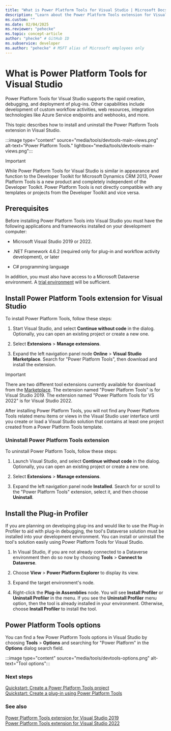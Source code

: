 ```yaml
---
title: "What is Power Platform Tools for Visual Studio | Microsoft Docs"
description: "Learn about the Power Platform Tools extension for Visual Studio and how to install and uninstall it."
ms.custom: ""
ms.date: 02/04/2025
ms.reviewer: "pehecke"
ms.topic: concept-article
author: "phecke" # GitHub ID
ms.subservice: developer
ms.author: "pehecke" # MSFT alias of Microsoft employees only
---
```


# What is Power Platform Tools for Visual Studio

Power Platform Tools for Visual Studio supports the rapid creation, debugging, and deployment of plug-ins. Other capabilities include development of custom workflow activities, web resources, integration technologies like Azure Service endpoints and webhooks, and more.

This topic describes how to install and uninstall the Power Platform Tools extension in Visual Studio.

:::image type="content" source="media/tools/devtools-main-views.png" alt-text="Power Platform Tools." lightbox="media/tools/devtools-main-views.png":::

> [!IMPORTANT]
> While Power Platform Tools for Visual Studio is similar in appearance and function to the Developer Toolkit for Microsoft Dynamics CRM 2013, Power Platform Tools is a new product and completely independent of the Developer Toolkit. Power Platform Tools is not directly compatible with any templates or projects from the Developer Toolkit and vice versa.

## Prerequisites

Before installing Power Platform Tools into Visual Studio you must have the following applications and frameworks installed on your development computer:

- Microsoft Visual Studio 2019 or 2022.

- .NET Framework 4.6.2 (required only for plug-in and workflow activity development), or later

- C# programming language

In addition, you must also have access to a Microsoft Dataverse environment. A [trial environment](https://powerplatform.microsoft.com/dataverse/) will be sufficient.

## Install Power Platform Tools extension for Visual Studio

To install Power Platform Tools, follow these steps:

1. Start Visual Studio, and select **Continue without code** in the dialog. Optionally, you can open an existing project or create a new one.

1. Select **Extensions** > **Manage extensions**.

1. Expand the left navigation panel node **Online** > **Visual Studio Marketplace**. Search for "Power Platform Tools", then download and install the extension.

> [!IMPORTANT]
> There are two different tool extensions currently available for download from the [Marketplace](https://marketplace.visualstudio.com/). The extension named "Power Platform Tools" is for Visual Studio 2019. The extension named "Power Platform Tools for VS 2022" is for Visual Studio 2022.
>
> After installing Power Platform Tools, you will not find any Power Platform Tools related menu items or views in the Visual Studio user interface until you create or load a Visual Studio solution that contains at least one project created from a Power Platform Tools template.

### Uninstall Power Platform Tools extension

To uninstall Power Platform Tools, follow these steps:

1. Launch Visual Studio, and select **Continue without code** in the dialog. Optionally, you can open an existing project or create a new one.

1. Select **Extensions** > **Manage extensions**.

1. Expand the left navigation panel node **Installed**. Search for or scroll to the "Power Platform Tools" extension, select it, and then choose **Uninstall**.

## Install the Plug-in Profiler

If you are planning on developing plug-ins and would like to use the Plug-in Profiler to aid with plug-in debugging, the tool's Dataverse solution must be installed into your development environment. You can install or uninstall the tool's solution easily using Power Platform Tools for Visual Studio.

1. In Visual Studio, if you are not already connected to a Dataverse environment then do so now by choosing **Tools** > **Connect to Dataverse**.

1. Choose **View** > **Power Platform Explorer** to display its view.

1. Expand the target environment's node.

1. Right-click the **Plug-in Assemblies** node. You will see **Install Profiler** or **Uninstall Profiler** in the menu. If you see the **Uninstall Profiler** menu option, then the tool is already installed in your environment. Otherwise, choose **Install Profiler** to install the tool.

## Power Platform Tools options

You can find a few Power Platform Tools options in Visual Studio by choosing **Tools** > **Options** and searching for "Power Platform" in the **Options** dialog search field.

:::image type="content" source="media/tools/devtools-options.png" alt-text="Tool options":::

### Next steps

[Quickstart: Create a Power Platform Tools project](devtools-vs-create-project.md)<br/>
[Quickstart: Create a plug-in using Power Platform Tools](/power-apps/developer/data-platform/tools/devtools-create-plugin)<br/>

### See also
[Power Platform Tools extension for Visual Studio 2019](https://marketplace.visualstudio.com/items?itemName=microsoft-IsvExpTools.PowerPlatformTools)  
[Power Platform Tools extension for Visual Studio 2022](https://marketplace.visualstudio.com/items?itemName=microsoft-IsvExpTools.PowerPlatformToolsVS2022)
